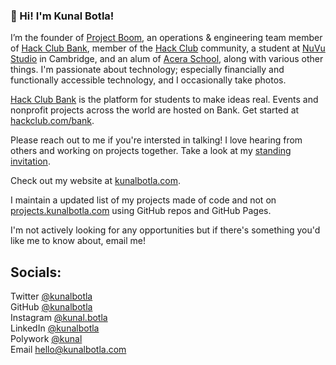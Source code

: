 ### 👋 Hi! I'm Kunal Botla!
I’m the founder of [Project Boom](https://projectboom.org), an operations & engineering team member of [Hack Club Bank](https://hackclub.com/bank/), member of the [Hack Club](https://hackclub.com/slack) community, a student at [NuVu Studio](https://nuvustudio.org) in Cambridge, and an alum of [Acera School](https://aceraschool.org), along with various other things. I'm passionate about technology; especially financially and functionally accessible technology, and I occasionally take photos. 

[Hack Club Bank](https://hackclub.com/bank/) is the platform for students to make ideas real. Events and nonprofit projects across the world are hosted on Bank. Get started at [hackclub.com/bank](https://hackclub.com/bank/).

Please reach out to me if you're intersted in talking! I love hearing from others and working on projects together. Take a look at my [standing invitation](//kunalbotla.com/posts/invitation).

Check out my website at [kunalbotla.com](https://kunalbotla.com).

I maintain a updated list of my projects made of code and not on [projects.kunalbotla.com](https://projects.kunalbotla.com) using GitHub repos and GitHub Pages.


I'm not actively looking for any opportunities but if there's something you'd like me to know about, email me!

## Socials:
Twitter [@kunalbotla](https://twitter.com/kunalbotla)<br>
GitHub [@kunalbotla](https://github.com/kunalbotla)<br>
Instagram [@kunal.botla](https://instagram.com/kunal.botla)<br>
LinkedIn [@kunalbotla](https://linkedin.com/in/kunalbotla)<br>
Polywork [@kunal](https://www.polywork.com/kunal)<br>
Email hello@kunalbotla.com
<!--
**kunalbotla/kunalbotla** is a ✨ _special_ ✨ repository because its `README.md` (this file) appears on your GitHub profile.

Here are some ideas to get you started:

- 🔭 I’m currently working on ...
- 🌱 I’m currently learning ...
- 👯 I’m looking to collaborate on ...
- 🤔 I’m looking for help with ...
- 💬 Ask me about ...
- 📫 How to reach me: ...
- 😄 Pronouns: ...
- ⚡ Fun fact: ...
-->
